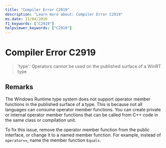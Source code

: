 ```yaml
---
title: "Compiler Error C2919"
description: "Learn more about: Compiler Error C2919"
ms.date: 11/04/2016
f1_keywords: ["C2919"]
helpviewer_keywords: ["C2919"]
---
```

# Compiler Error C2919

> 'type': Operators cannot be used on the published surface of a WinRT type

## Remarks

The Windows Runtime type system does not support operator member functions in the published surface of a type. This is because not all languages can consume operator member functions. You can create private or internal operator member functions that can be called from C++ code in the same class or compilation unit.

To fix this issue, remove the operator member function from the public interface, or change it to a named member function. For example, instead of `operator==`, name the member function `Equals`.
